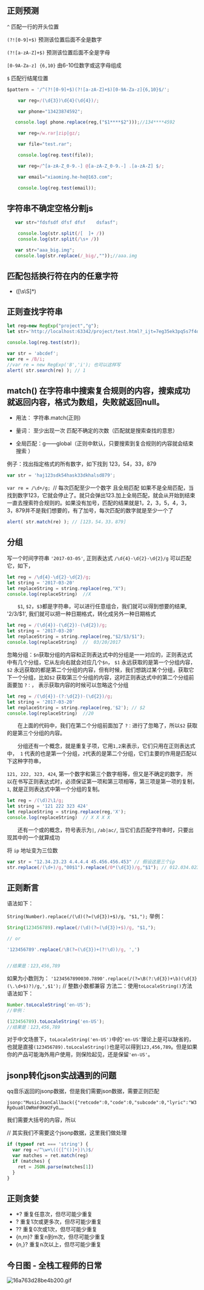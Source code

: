 ## 正则预测
`^` 匹配一行的开头位置

`(?![0-9]+$)` 预测该位置后面不全是数字

`(?![a-zA-Z]+$)` 预测该位置后面不全是字母

`[0-9A-Za-z] {6,10}` 由6-10位数字或这字母组成

`$` 匹配行结尾位置

```js
$pattern = '/^(?![0-9]+$)(?![a-zA-Z]+$)[0-9A-Za-z]{6,10}$/';

    var reg=/(\d{3})\d{4}(\d{4})/;

    var phone="13423874592";

   console.log( phone.replace(reg,("$1****$2")));//134****4592

    var reg=/w.rar|zip|gz/;

    var file="test.rar";

    console.log(reg.test(file));

    var reg=/^[a-zA-Z_0-9.-] @[a-zA-Z_0-9.-] .[a-zA-Z] $/;

    var email="xiaoming.he-he@163.com";

    console.log(reg.test(email));
```
##  字符串不确定空格分割js
```js
   var str="fdsfsdf dfsf dfsf    dsfasf";

    console.log(str.split(/[  ]+ /))
    console.log(str.split(/\s+ /))

   var str="aaa_big.img";
   console.log(str.replace(/_big/,""));//aaa.img

```
## 匹配包括换行符在内的任意字符
- ([\s\S]*)

## 正则查找字符串

```js
let reg=new RegExp("project","g");
let str='http://localhost:63342/project/test.html?_ijt=7eg35ek3pq5s7f4dgecpc89n4h;'

console.log(reg.test(str));

var str = 'abcdef';
var re = /B/i;
//var re = new RegExp('B','i'); 也可以这样写
alert( str.search(re) ); // 1
```

## match() 在字符串中搜索复合规则的内容，搜索成功就返回内容，格式为数组，失败就返回null。

- 用法： 字符串.match(正则)

- 量词： 至少出现一次 匹配不确定的次数（匹配就是搜索查找的意思）

- 全局匹配：g——global（正则中默认，只要搜索到复合规则的内容就会结束搜索 ）

例子：找出指定格式的所有数字，如下找到 123，54，33，879
```js
var str = 'haj123sdk54hask33dkhalsd879';
```

`var re = /\d+/g; `// 每次匹配至少一个数字 且全局匹配 如果不是全局匹配，当找到数字123，它就会停止了。就只会弹出123.加上全局匹配，就会从开始到结束一直去搜索符合规则的。如果没有加号，匹配的结果就是1，2，3，5，4，3，3，879并不是我们想要的，有了加号，每次匹配的数字就是至少一个了

```js
alert( str.match(re) ); // [123，54，33，879]
```

## 分组
写一个时间字符串 `'2017-03-05'`,  正则表达式 `/\d{4}-\d{2}-\d{2}/g` 可以匹配它，如下，
```js
let reg = /\d{4}-\d{2}-\d{2}/g;
let string = '2017-03-20'
let replaceString = string.replace(reg,"X");
console.log(replaceString)  //X
```

　　`$1`, `$2`，`$3`都是字符串，可以进行任意组合，我们就可以得到想要的结果, '$2/$3/$1', 我们就可以把一种日期格式，转化成另外一种日期格式
```js
let reg = /(\d{4})-(\d{2})-(\d{2})/g;
let string = '2017-03-20'
let replaceString = string.replace(reg,"$2/$3/$1");
console.log(replaceString)  //  03/20/2017
```
忽略分组：`$n`获取分组的内容和正则表达式中的分组是一一对应的，正则表达式中有几个分组，它从左向右就会对应几个`$n`， `$1` 永远获取的是第一个分组内容，`$2` 永远获取的都是第二个分组的内容，但有时候，我们想跳过某个分组，获取它下一个分组，比如`$2` 获取第三个分组的内容，这时正则表达式中的第二个分组前面要加 `?：`， 表示获取内容的时候可以忽略这个分组
```js
let reg = /(\d{4})-(?:\d{2})-(\d{2})/g;
let string = '2017-03-20'
let replaceString = string.replace(reg,'$2'); // $2
console.log(replaceString)  //20
```
　　在上面的代码中，我们在第二个分组前面加了 `?：`进行了忽略了，所以`$2` 获取的是第三个分组的内容。

　　分组还有一个概念，就是重复子项，它用`1,2`来表示，它们只用在正则表达式中，` 1` 代表的也是第一个分组，`2`代表的是第二个分组，它们主要的作用是匹配以下这种字符串，

`121, 222, 323, 424`, 第一个数字和第三个数字相等，但又是不确定的数字， 所以在书写正则表达式时，必须保证第一项和第三项相等，第三项是第一项的复制，`1`, 就是正则表达式中第一个分组的复制。
```js
let reg = /(\d)2\1/g;
let string = '121 222 323 424'
let replaceString = string.replace(reg,'X');
console.log(replaceString)  // X X X X
```
　　还有一个或的概念，符号表示为`|`, `/ab|ac/`, 当它们去匹配字符串时，只要出现其中的一个就算成功

将 `ip` 地址变为三位数

```js
var str = "12.34.23.23 4.4.4.4 45.456.456.453" // 假设这是三个ip
str.replace(/(\d+)/g,"00$1").replace(/0*(\d{3})/g,"$1"); // 012.034.023.023 004.004.004.004 045.456.456.453
```

##  正则断言
语法如下：

`String(Number).replace(/(\d)(?=(\d{3})+$)/g, "$1,");`
举例：
```js
String(123456789).replace(/(\d)(?=(\d{3})+$)/g, "$1,");

// or

'123456789'.replace(/\B(?=(\d{3})+(?!\d))/g, ',')


//结果是：123,456,789

```

如果为小数则为：
`'1234567890030.7890'.replace(/(?=\B(?:\d{3})+\b)(\d{3}(\.\d+$)?)/g,',$1');` // 整数小数都兼容
方法二：使用`toLocaleString()`方法
语法如下：
```js
Number.toLocaleString('en-US');
//举例：

(123456789).toLocaleString('en-US');
//结果是：123,456,789
```
对于中文场景下，`toLocaleString('en-US')`中的`'en-US'`理论上是可以缺省的，也就是直接`(123456789).toLocaleString()`也是可以得到`123,456,789`。但是如果你的产品可能海外用户使用，则保险起见，还是保留`'en-US'`。

## jsonp转化json实战遇到的问题
qq音乐返回的jsonp数据，但是我们需要json数据，需要正则匹配

`jsonp:"MusicJsonCallback({"retcode":0,"code":0,"subcode":0,"lyric":"W3RpOua8lOWRmF0KW2FyO……`

我们需要大括号的内容，所以

// 其实我们不需要这个jsonp数据，这里我们做处理
```js
if (typeof ret === 'string') {
  var reg =/^\w+\(({[^()]+})\)$/
  var matches = ret.match(reg)
  if (matches) {
    ret = JSON.parse(matches[1])
  }
}
```

## 正则贪婪

- *? 重复任意次，但尽可能少重复
- ? 重复1次或更多次，但尽可能少重复
- ?? 重复0次或1次，但尽可能少重复
- {n,m}? 重复n到m次，但尽可能少重复
- {n,}? 重复n次以上，但尽可能少重复

## 今日图 - 全栈工程师的日常
![16a763d28be4b200.gif](../../images/16a763d28be4b200.gif)


